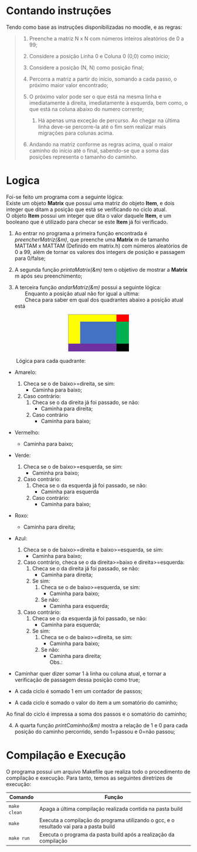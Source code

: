 # Contando instruções
Tendo como base as instruções disponibilizadas no moodle, e as regras:

>1. Preenche a matriz N x N com números inteiros aleatórios de 0 a 99;
>
>2. Considere a posição Linha 0 e Coluna 0 (0,0) como início;
>
>3. Considere a posição (N, N) como posição final;
>
>4. Percorra a matriz a partir do início, somando a cada passo, o próximo maior valor encontrado;
>
>5. O próximo valor pode ser o que está na mesma linha e imediatamente à direita, imediatamente à esquerda, bem como, o que está na coluna abaixo do numero corrente;
>
>    1. Há apenas uma exceção de percurso. Ao chegar na última linha deve-se percorre-la até o fim sem realizar mais migrações para colunas acima. 
>
>6. Andando na matriz conforme as regras acima, qual o maior caminho do início até o final, sabendo-se que a soma das posições representa o tamanho do caminho.

# Logica
Foi-se feito um programa com a seguinte lógica:    
Existe um objeto **Matrix** que possui uma matriz do objeto **Item**, e dois integer que ditam a posição que está se verificando no ciclo atual.     
O objeto **Item** possui um integer que dita o valor daquele **Item**, e um booleano que é utilizado para checar se este **Item** já foi verificado.    
<p></p>

1) Ao entrar no programa a primeira função encontrada é *preencherMatriz(&m)*, que preenche uma **Matrix** m de tamanho MATTAM x MATTAM (Definido em matrix.h) com números aleatórios de 0 a 99, além de tornar os valores dos integers de posição e passagem para 0/false;    

2) A segunda função *printaMatrix(&m)* tem o objetivo de mostrar a **Matrix** m após seu preenchimento;     

3) A terceira função *andarMatriz(&m)* possui a seguinte lógica:    
         &nbsp;&nbsp;&nbsp;&nbsp;&nbsp;&nbsp;&nbsp;Enquanto a posição atual não for igual a ultima:     
         &nbsp;&nbsp;&nbsp;&nbsp;&nbsp;&nbsp;&nbsp;Checa para saber em qual dos quadrantes abaixo a posição atual está     
<p align="center">
<img src="img/Quadrantes_matriz.png"/> 
</p>
&nbsp;&nbsp;&nbsp;&nbsp;&nbsp;&nbsp;&nbsp;Lógica para cada quadrante:

- Amarelo: 
    1. Checa se o de baixo>=direita, se sim:
        - Caminha para baixo;
    2. Caso contrário:
        1. Checa se o da direita já foi passado, se não:
            - Caminha para direita;
        2. Caso contrário 
            - Caminha para baixo;

- Vermelho: 
    - Caminha para baixo;

- Verde: 
    1. Checa se o de baixo>=esquerda, se sim:
        - Caminha pra baixo;
    2. Caso contrário:
        1. Checa se o da esquerda já foi passado, se não:
            - Caminha para esquerda
        2. Caso contrário:
            - Caminha para baixo;

- Roxo: 
    - Caminha para direita;

- Azul:
    1. Checa se o de baixo>=direita e baixo>=esquerda, se sim:
        - Caminha para baixo;
    2. Caso contrário, checa se o da direita>=baixo e direita>=esquerda:
        1. Checa se o da direita já foi passado, se não:
            - Caminha para direita;
        2. Se sim:
            1. Checa se o de baixo>=esquerda, se sim:
                - Caminha para baixo;
            2. Se não:
                - Caminha para esquerda;
    3. Caso contrário:
        1. Checa se o da esquerda já foi passado, se não:
            - Caminha para esquerda;
        2. Se sim:
            1. Checa se o de baixo>=direita, se sim:
                - Caminha para baixo;
            2. Se não:
                - Caminha para direita;     
Obs.:    
- Caminhar quer dizer somar 1 à linha ou coluna atual, e tornar a verificação de passagem dessa posição como true;
- A cada ciclo é somado 1 em um contador de passos;
- A cada ciclo é somado o valor do item a um somatório do caminho;
<p align="justify">
Ao final do ciclo é impressa a soma dos passos e o somatório do caminho;
</p>

4) A quarta função *printCaminho(&m)* mostra a relação de 1 e 0 para cada posição do caminho percorrido, sendo 1=passou e 0=não passou;

# Compilação e Execução

O programa possui um arquivo Makefile que realiza todo o procedimento de compilação e execução. Para tanto, temos as seguintes diretrizes de execução:


| Comando                |  Função                                                                                           |                     
| -----------------------| ------------------------------------------------------------------------------------------------- |
|  `make clean`          | Apaga a última compilação realizada contida na pasta build                                        |
|  `make`                | Executa a compilação do programa utilizando o gcc, e o resultado vai para a pasta build           |
|  `make run`            | Executa o programa da pasta build após a realização da compilação                                 |
